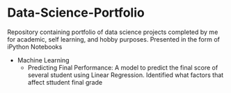 # Data-Science-Portfolio

Repository containing portfolio of data science projects completed by me for academic, self learning, and hobby purposes. Presented in the form of iPython Notebooks
- Machine Learning
  - Predicting Final Performance: A model to predict the final score of several student using Linear Regression. Identified what factors that affect sttudent final grade
